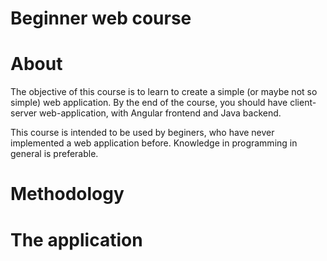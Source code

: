 # Beginner web course

# About 
The objective of this course is to learn to create a simple (or maybe not so simple) web application. By the end of the course, you should have client-server web-application, with Angular frontend and Java backend.

This course is intended to be used by beginers, who have never implemented a web application before. Knowledge in programming in general is preferable.

# Methodology



# The application
